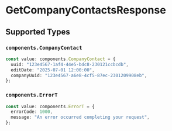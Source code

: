 # GetCompanyContactsResponse


## Supported Types

### `components.CompanyContact`

```typescript
const value: components.CompanyContact = {
  uuid: "123e4567-1af4-44e5-bdc8-230121ccbcdb",
  editDate: "2025-07-01 12:00:00",
  companyUuid: "123e4567-a6e8-4cf5-87ec-2301209908eb",
};
```

### `components.ErrorT`

```typescript
const value: components.ErrorT = {
  errorCode: 1000,
  message: "An error occurred completing your request",
};
```

